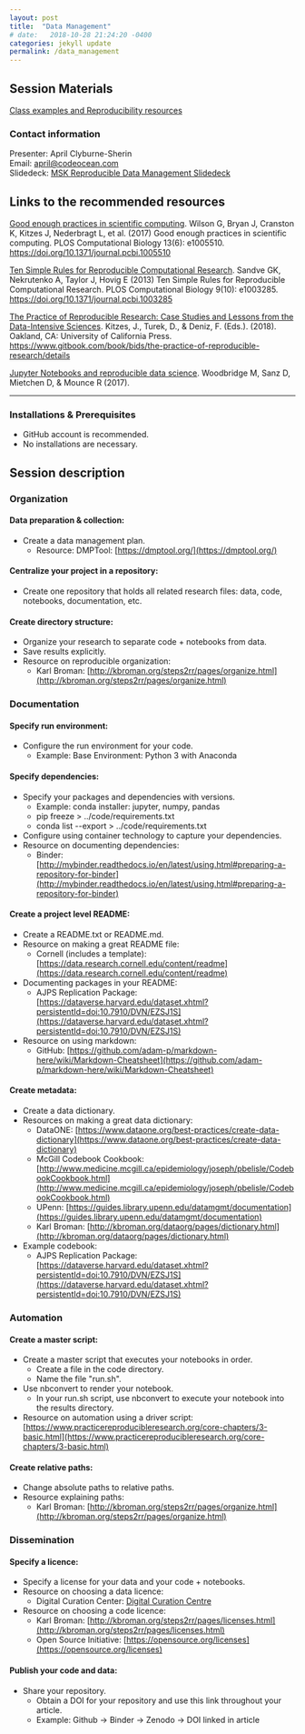 ```yaml
---
layout: post
title:  "Data Management"
# date:   2018-10-28 21:24:20 -0400
categories: jekyll update
permalink: /data_management
---
```

## Session Materials

[Class examples and Reproducibility resources](https://github.com/ChayaSt/course_website/tree/gh-pages/_posts/data_management)



### Contact information
Presenter:  April Clyburne-Sherin  
Email:   april@codeocean.com \
Slidedeck: [MSK Reproducible Data Management Slidedeck](https://docs.google.com/presentation/d/19RZIgZ3ahPQtR2527QZIC1D05SCWkahikeqV6oGp6vw/edit?usp=sharing)

## Links to the recommended resources
[Good enough practices in scientific computing](https://doi.org/10.1371/journal.pcbi.1005510 "Good enough practices in scientific computing."). Wilson G, Bryan J, Cranston K, Kitzes J, Nederbragt L, et al. (2017) Good enough practices in scientific computing. PLOS Computational Biology 13(6): e1005510. https://doi.org/10.1371/journal.pcbi.1005510

[Ten Simple Rules for Reproducible Computational Research](https://doi.org/10.1371/journal.pcbi.1003285 "Ten Simple Rules for Reproducible Computational Research."). Sandve GK, Nekrutenko A, Taylor J, Hovig E (2013) Ten Simple Rules for Reproducible Computational Research. PLOS Computational Biology 9(10): e1003285. https://doi.org/10.1371/journal.pcbi.1003285

[The Practice of Reproducible Research: Case Studies and Lessons from the Data-Intensive Sciences](https://www.gitbook.com/book/bids/the-practice-of-reproducible-research/details "The Practice of Reproducible Research: Case Studies and Lessons from the Data-Intensive Sciences."). Kitzes, J., Turek, D., & Deniz, F. (Eds.). (2018). Oakland, CA: University of California Press. https://www.gitbook.com/book/bids/the-practice-of-reproducible-research/details

[Jupyter Notebooks and reproducible data science](https://markwoodbridge.com/2017/03/05/jupyter-reproducible-science.html). Woodbridge M, Sanz D, Mietchen D, & Mounce R (2017). 

---
### Installations & Prerequisites
* GitHub account is recommended.
* No installations are necessary.

## Session description

### Organization

#### Data preparation & collection:

* Create a data management plan.
  * Resource: DMPTool: [https://dmptool.org/](https://dmptool.org/)

#### Centralize your project in a repository: 

* Create one repository that holds all related research files: data, code, notebooks, documentation, etc.

#### Create directory structure:
* Organize your research to separate code + notebooks from data. 
* Save results explicitly.
* Resource on reproducible organization:
  * Karl Broman: [http://kbroman.org/steps2rr/pages/organize.html](http://kbroman.org/steps2rr/pages/organize.html) 

### Documentation

#### Specify run environment:

* Configure the run environment for your code.
     *  Example: Base Environment: Python 3 with Anaconda
     
#### Specify dependencies:

* Specify your packages and dependencies with versions.
    * Example: conda installer: jupyter, numpy, pandas
    * pip freeze > ../code/requirements.txt
    * conda list --export > ../code/requirements.txt
* Configure using container technology to capture your dependencies.
* Resource on documenting dependencies:
  * Binder: [http://mybinder.readthedocs.io/en/latest/using.html#preparing-a-repository-for-binder](http://mybinder.readthedocs.io/en/latest/using.html#preparing-a-repository-for-binder)
  
#### Create a project level README:

* Create a README.txt or README.md.
* Resource on making a great README file:
  * Cornell (includes a template): [https://data.research.cornell.edu/content/readme](https://data.research.cornell.edu/content/readme)
* Documenting packages in your README:
  * AJPS Replication Package: [https://dataverse.harvard.edu/dataset.xhtml?persistentId=doi:10.7910/DVN/EZSJ1S](https://dataverse.harvard.edu/dataset.xhtml?persistentId=doi:10.7910/DVN/EZSJ1S) 
* Resource on using markdown:
  * GitHub: [https://github.com/adam-p/markdown-here/wiki/Markdown-Cheatsheet](https://github.com/adam-p/markdown-here/wiki/Markdown-Cheatsheet) 

#### Create metadata:

* Create a data dictionary.
* Resources on making a great data dictionary:
  * DataONE: [https://www.dataone.org/best-practices/create-data-dictionary](https://www.dataone.org/best-practices/create-data-dictionary)
  * McGill Codebook Cookbook: [http://www.medicine.mcgill.ca/epidemiology/joseph/pbelisle/CodebookCookbook.html](http://www.medicine.mcgill.ca/epidemiology/joseph/pbelisle/CodebookCookbook.html)
  * UPenn: [https://guides.library.upenn.edu/datamgmt/documentation](https://guides.library.upenn.edu/datamgmt/documentation)
  * Karl Broman: [http://kbroman.org/dataorg/pages/dictionary.html](http://kbroman.org/dataorg/pages/dictionary.html)
* Example codebook:
  * AJPS Replication Package: [https://dataverse.harvard.edu/dataset.xhtml?persistentId=doi:10.7910/DVN/EZSJ1S](https://dataverse.harvard.edu/dataset.xhtml?persistentId=doi:10.7910/DVN/EZSJ1S)  

### Automation

#### Create a master script:

* Create a master script that executes your notebooks in order.
   * Create a file in the code directory.
   * Name the file "run.sh".
* Use nbconvert to render your notebook.
   * In your run.sh script, use nbconvert to execute your notebook into the results directory.
* Resource on automation using a driver script: [https://www.practicereproducibleresearch.org/core-chapters/3-basic.html](https://www.practicereproducibleresearch.org/core-chapters/3-basic.html)

#### Create relative paths:

* Change absolute paths to relative paths.
* Resource explaining paths:
  * Karl Broman: [http://kbroman.org/steps2rr/pages/organize.html](http://kbroman.org/steps2rr/pages/organize.html)

### Dissemination

#### Specify a licence:

* Specify a license for your data and your code + notebooks.
* Resource on choosing a data licence:
  * Digital Curation Center: [Digital Curation Centre](http://www.dcc.ac.uk/resources/how-guides/license-research-data) 
* Resource on choosing a code licence:
  * Karl Broman: [http://kbroman.org/steps2rr/pages/licenses.html](http://kbroman.org/steps2rr/pages/licenses.html)
  * Open Source Initiative: [https://opensource.org/licenses](https://opensource.org/licenses)

#### Publish your code and data:
* Share your repository.
    * Obtain a DOI for your repository and use this link throughout your article.
    * Example: Github -> Binder -> Zenodo -> DOI linked in article

